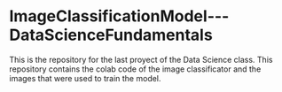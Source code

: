 # ImageClassificationModel---DataScienceFundamentals
This is the repository for the last proyect of the Data Science class. This repository contains the colab code of the image classificator and the images that were used to train the model.
